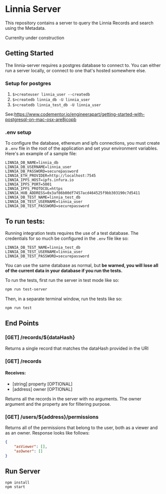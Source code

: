 # Linnia Server

This repository contains a server to query the Linnia Records and search using the Metadata.

Currenlty under construction

## Getting Started

The linnia-server requires a postgres database to connect to. You can either run a server locally, or connect to one that's hosted somewhere else.

### Setup for postgres

1. `$>createuser linnia_user --createdb`
1. `$>createdb linnia_db -U linnia_user`
1. `$>createdb linnia_test_db -U linnia_user`

See:https://www.codementor.io/engineerapart/getting-started-with-postgresql-on-mac-osx-are8jcopb

### .env setup

To configure the database, ethereum and ipfs connections, you must create a `.env` file in the root of the application and set your environment variables. Here's an example of a sample file:

```
LINNIA_DB_NAME=linnia_db
LINNIA_DB_USERNAME=linnia_user
LINNIA_DB_PASSWORD=securepassword
LINNIA_ETH_PROVIDER=http://localhost:7545
LINNIA_IPFS_HOST=ipfs.infura.io
LINNIA_IPFS_PORT=5001
LINNIA_IPFS_PROTOCOL=https
LINNIA_HUB_ADDRESS=0x3af86b00df7457acd464525f9bb303190c7d5411
LINNIA_DB_TEST_NAME=linnia_test_db
LINNIA_DB_TEST_USERNAME=linnia_user
LINNIA_DB_TEST_PASSWORD=securepassword

```

## To run tests:

Running integration tests requires the use of a test database. The credentials for so much be configured in the `.env` file like so:

```
LINNIA_DB_TEST_NAME=linnia_test_db
LINNIA_DB_TEST_USERNAME=linnia_user
LINNIA_DB_TEST_PASSWORD=securepassword
```

You can use the same database as normal, but **be warned, you will lose all of the current data in your database if you run the tests.**

To run the tests, first run the server in test mode like so:

```bash
npm run test-server
```

Then, in a separate terminal window, run the tests like so:

```bash
npm run test
```

## End Points

### [GET] /records/${dataHash}

Returns a single record that matches the dataHash provided in the URI



### [GET] /records

#### Receives:

- [string] property [OPTIONAL]
- [address] owner  [OPTIONAL]

Returns all the records in the server with no arguments. The owner argument and the property are for filtering purpose.



### [GET] /users/${address}/permissions

Returns all of the permissions that belong to the user, both as a viewer and as an owner. Response looks like follows:

```json
{
	"asViewer": [],
	"asOwner": []
}
```


## Run Server

```
npm install
npm start
```
